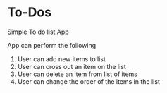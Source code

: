 # To-Dos

Simple To do list App 

App can perform the following 

1. User can add new items to list 
2. User can cross out an item on the list
3. User can delete an item from list of items 
4. User can change the order of the items in the list 


